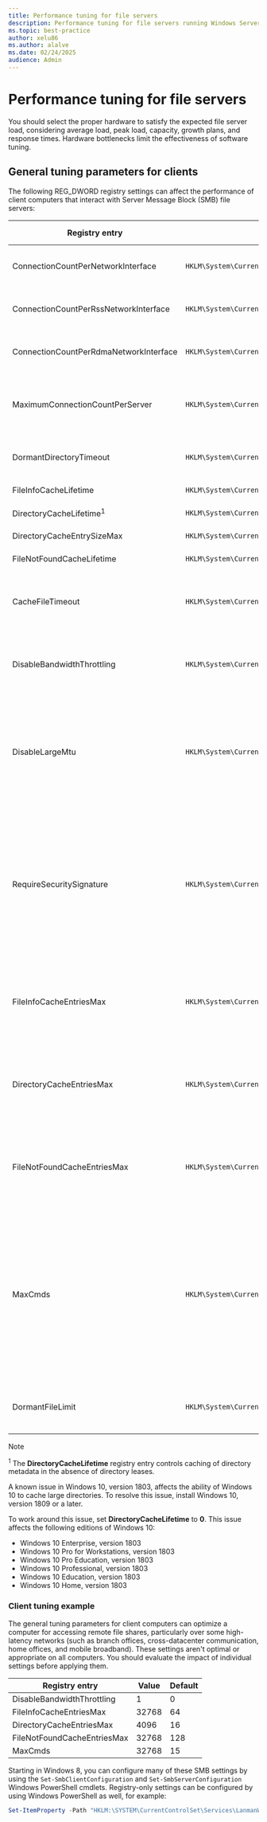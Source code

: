```yaml
---
title: Performance tuning for file servers
description: Performance tuning for file servers running Windows Server
ms.topic: best-practice
author: xelu86
ms.author: alalve
ms.date: 02/24/2025
audience: Admin
---
```


# Performance tuning for file servers

You should select the proper hardware to satisfy the expected file server load, considering average load, peak load, capacity, growth plans, and response times. Hardware bottlenecks limit the effectiveness of software tuning.

## General tuning parameters for clients

The following REG_DWORD registry settings can affect the performance of client computers that interact with Server Message Block (SMB) file servers:

| Registry entry                         | Registry path                                                                                          | Default | Valid range | Description                                                                                                                                                                                                 |
|----------------------------------------|--------------------------------------------------------------------------------------------------------|---------|-------------|-------------------------------------------------------------------------------------------------------------------------------------------------------------------------------------------------------------|
| ConnectionCountPerNetworkInterface     | `HKLM\System\CurrentControlSet\Services\LanmanWorkstation\Parameters\ConnectionCountPerNetworkInterface` | 1     | 1-16        | Maximum number of connections per interface to be established with a server for non-RSS interfaces. |
| ConnectionCountPerRssNetworkInterface  | `HKLM\System\CurrentControlSet\Services\LanmanWorkstation\Parameters\ConnectionCountPerRssNetworkInterface` | 4  | 1-16        | Maximum number of connections per interface to be established with a server for RSS interfaces. |
| ConnectionCountPerRdmaNetworkInterface | `HKLM\System\CurrentControlSet\Services\LanmanWorkstation\Parameters\ConnectionCountPerRdmaNetworkInterface` | 2 | 1-16        | Maximum number of connections per interface to be established with a server for RDMA interfaces. |
| MaximumConnectionCountPerServer        | `HKLM\System\CurrentControlSet\Services\LanmanWorkstation\Parameters\MaximumConnectionCountPerServer`    | 32    | 1-64        | Maximum number of connections to be established with a single server running Windows Server 2012 across all interfaces. |
| DormantDirectoryTimeout                | `HKLM\System\CurrentControlSet\Services\LanmanWorkstation\Parameters\DormantDirectoryTimeout`            | 600   |             | Maximum time server directory handles held open with directory leases in seconds. |
| FileInfoCacheLifetime                  | `HKLM\System\CurrentControlSet\Services\LanmanWorkstation\Parameters\FileInfoCacheLifetime`              | 10    |             | File information cache timeout period in seconds. |
| DirectoryCacheLifetime<sup>1</sup>     | `HKLM\System\CurrentControlSet\Services\LanmanWorkstation\Parameters\DirectoryCacheLifetime`             | 10    |             | Directory cache timeout in seconds. |
| DirectoryCacheEntrySizeMax             | `HKLM\System\CurrentControlSet\Services\LanmanWorkstation\Parameters\DirectoryCacheEntrySizeMax`         | 64 KB |             | Maximum size of directory cache entries in kilobytes. |
| FileNotFoundCacheLifetime              | `HKLM\System\CurrentControlSet\Services\LanmanWorkstation\Parameters\FileNotFoundCacheLifetime`          | 5     |             | File not found cache timeout period in seconds. |
| CacheFileTimeout                       | `HKLM\System\CurrentControlSet\Services\LanmanWorkstation\Parameters\CacheFileTimeout`                   | 10    |             | Length of time in seconds that the redirector will hold on to cached data for a file after the last handle to the file can be closed by an application. |
| DisableBandwidthThrottling             | `HKLM\System\CurrentControlSet\Services\LanmanWorkstation\Parameters\DisableBandwidthThrottling`         | 0     |             | Setting this value to **1** disables throttling and allows for higher file transfer throughput over high-latency network connections.  |
| DisableLargeMtu                        | `HKLM\System\CurrentControlSet\Services\LanmanWorkstation\Parameters\DisableLargeMtu`                    |       |             | The SMB redirector transfers payloads as large as 1 MB per request, which can improve file transfer speed. Setting this registry value to **1** limits the request size to 64 KB. You should evaluate the impact of this setting before applying it. The default value for Windows 8 is **0**. |
| RequireSecuritySignature               | `HKLM\System\CurrentControlSet\Services\LanmanWorkstation\Parameters\RequireSecuritySignature`           | 0     |             | Changing this value to **1** enables SMB signing for all SMB communication, preventing SMB communication with computers where SMB signing is disabled. SMB signing can increase CPU cost and network round trips, but helps block adversary-in-the-middle attacks. If SMB signing isn't required, ensure that this registry value is **0** on all clients and servers. |
| FileInfoCacheEntriesMax                | `HKLM\System\CurrentControlSet\Services\LanmanWorkstation\Parameters\FileInfoCacheEntriesMax`            | 64    | 1-65536     | Determines the amount of file metadata that can be cached by the client. Increasing the value can reduce network traffic and increase performance when a large number of files are accessed. |
| DirectoryCacheEntriesMax               | `HKLM\System\CurrentControlSet\Services\LanmanWorkstation\Parameters\DirectoryCacheEntriesMax`           | 16    | 1-4096      | Determines the amount of directory information that can be cached by the client. Increasing the value can reduce network traffic and increase performance when large directories are accessed. |
| FileNotFoundCacheEntriesMax            | `HKLM\System\CurrentControlSet\Services\LanmanWorkstation\Parameters\FileNotFoundCacheEntriesMax`        | 128   | 1-65536     | Determines the amount of file name information that can be cached by the client. Increasing the value can reduce network traffic and increase performance when a large number of file names are accessed. |
| MaxCmds                                | `HKLM\System\CurrentControlSet\Services\LanmanWorkstation\Parameters\MaxCmds`                            | 15    |             | Limits the number of outstanding requests on a session. Increasing the value can use more memory, but it can improve performance by enabling a deeper request pipeline. Increasing the value with **MaxMpxCt** can also eliminate errors that are encountered due to large numbers of outstanding long-term file requests, such as **FindFirstChangeNotification** calls. This parameter doesn't affect connections with SMB 2.0 servers. |
| DormantFileLimit                       | `HKLM\System\CurrentControlSet\Services\LanmanWorkstation\Parameters\DormantFileLimit`                   | 1023  |             | Specifies the maximum number of files that should be left open on a shared resource after the application closes the file. |

> [!NOTE]
> <sup>1</sup> The **DirectoryCacheLifetime** registry entry controls caching of directory metadata in the absence of directory leases.
>
> A known issue in Windows 10, version 1803, affects the ability of Windows 10 to cache large directories. To resolve this issue, install Windows 10, version 1809 or a later.
>
> To work around this issue, set **DirectoryCacheLifetime** to **0**. This issue affects the following editions of Windows 10:
>
> - Windows 10 Enterprise, version 1803
> - Windows 10 Pro for Workstations, version 1803
> - Windows 10 Pro Education, version 1803
> - Windows 10 Professional, version 1803
> - Windows 10 Education, version 1803
> - Windows 10 Home, version 1803

### Client tuning example

The general tuning parameters for client computers can optimize a computer for accessing remote file shares, particularly over some high-latency networks (such as branch offices, cross-datacenter communication, home offices, and mobile broadband). These settings aren't optimal or appropriate on all computers. You should evaluate the impact of individual settings before applying them.

| Registry entry              | Value | Default |
|-----------------------------|-------|---------|
| DisableBandwidthThrottling  | 1     | 0       |
| FileInfoCacheEntriesMax     | 32768 | 64      |
| DirectoryCacheEntriesMax    | 4096  | 16      |
| FileNotFoundCacheEntriesMax | 32768 | 128     |
| MaxCmds                     | 32768 | 15      |

Starting in Windows 8, you can configure many of these SMB settings by using the `Set-SmbClientConfiguration` and `Set-SmbServerConfiguration` Windows PowerShell cmdlets. Registry-only settings can be configured by using Windows PowerShell as well, for example:

```powershell
Set-ItemProperty -Path "HKLM:\SYSTEM\CurrentControlSet\Services\LanmanWorkstation\Parameters" RequireSecuritySignature -Value 0 -Force
```
